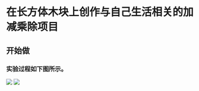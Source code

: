 ﻿# 在长方体木块上创作与自己生活相关的加减乘除项目

## 开始做

### 实验过程如下图所示。

![](/images/自己出题取代题海/代数/在长方体木块上创作与自己生活相关的加减乘除项目1a0.jpg)
![](/images/自己出题取代题海/代数/在长方体木块上创作与自己生活相关的加减乘除项目1a1.jpg)


